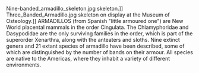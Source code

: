 Nine-banded_armadillo_skeleton.jpg skeleton.]] Three_Banded_Armadillo.jpg skeleton on display at the Museum of Osteology.]] ARMADILLOS (from Spanish "little armoured one") are New World placental mammals in the order Cingulata. The Chlamyphoridae and Dasypodidae are the only surviving families in the order, which is part of the superorder Xenarthra, along with the anteaters and sloths. Nine extinct genera and 21 extant species of armadillo have been described, some of which are distinguished by the number of bands on their armour. All species are native to the Americas, where they inhabit a variety of different environments.
